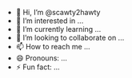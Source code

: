 - 👋 Hi, I’m @scawty2hawty
- 👀 I’m interested in ...
- 🌱 I’m currently learning ...
- 💞️ I’m looking to collaborate on ...
- 📫 How to reach me ...
- 😄 Pronouns: ...
- ⚡ Fun fact: ...

<!---
scawty2hawty/scawty2hawty is a ✨ special ✨ repository because its `README.md` (this file) appears on your GitHub profile.
You can click the Preview link to take a look at your changes.
--->
